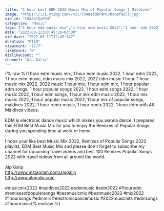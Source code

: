```yaml
---
title: "1 hour best EDM 2022 Music Mix of Popular Songs | Maldives"
image: "https:\/\/i.ytimg.com\/vi\/lRA8afQuP9M\/hqdefault.jpg"
vid_id: "lRA8afQuP9M"
categories: "Music"
tags: ["1 hour edm music mix","1 hour edm music 2022","1 hour edm 2022"]
date: "2022-03-12T03:49:26+03:00"
vid_date: "2022-03-11T12:45:34Z"
duration: "PT1H"
viewcount: "1277"
likeCount: "0"
dislikeCount: ""
channel: "Alp Galip"
---
```

{% raw %}1 hour edm music mix, 1 hour edm music 2022, 1 hour edm 2022, 1 hour edm music, edm music mix 2022, 2022 edm music 1 hour, 1 hour music mix 2022, 2022 music 1 hour mix, 1 hour edm mix, 1 hour popular edm songs, 1 hour popular songs 2022, 1 hour edm songs 2022, 1 hour music 2022, 1 hour edm songs, 1 hour mix edm music 2022, 1 hour mix music 2022, 1 hour popular music 2022, 1 hour mix of popular songs, maldives 2022, 1 hour remix music, 1 hour remix 2022, 1 hour edm with 4K Maldives videos.<br /><br />EDM is electronic dance music which makes you wanna dance. I prepared this EDM Best Music Mix for you to enjoy the Remixes of Popular Songs during you spending time at work or home.<br /><br />I hope your like best Music Mix 2022, Remixes of Popular Songs 2022 playlist, EDM Best Music Mix and please don't forget to subscribe my channel for upcoming travel videos and best 100 Remixes Popular Songs 2022 with travel videos from all around the world.<br /><br />Alp Galip<br /><a rel="nofollow" target="blank" href="http://www.instagram.com/alpgalip">http://www.instagram.com/alpgalip</a><br /><a rel="nofollow" target="blank" href="http://www.alpgalip.com">http://www.alpgalip.com</a><br /><br />#musicmix2022 #maldives2022 #edmmusic #edm2022 #1houredm #remixesofpopularsongs #bestmusicmix #bestmusic2022 #mix2022 #1hoursongs #edmmix #electronicdancemusic #2022musichits #edmsongs #1hourmusic{% endraw %}
